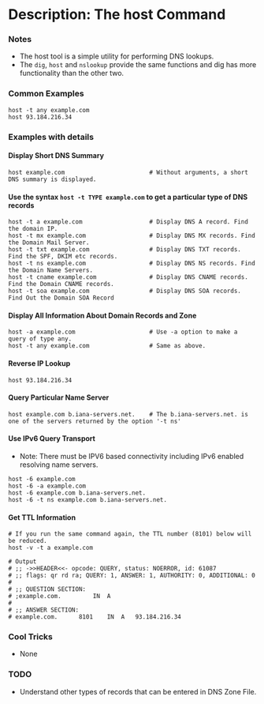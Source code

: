 # Description: The host Command

### Notes
* The host tool is a simple utility for performing DNS lookups.
* The `dig`, `host` and `nslookup` provide the same functions and dig has more functionality than the other two. 

### Common Examples
```shell
host -t any example.com
host 93.184.216.34
```

### Examples with details
#### Display Short DNS Summary
```shell
host example.com                        # Without arguments, a short DNS summary is displayed.
```

#### Use the syntax `host -t TYPE example.com` to get a particular type of DNS records
```shell
host -t a example.com                   # Display DNS A record. Find the domain IP.
host -t mx example.com                  # Display DNS MX records. Find the Domain Mail Server. 
host -t txt example.com                 # Display DNS TXT records. Find the SPF, DKIM etc records.
host -t ns example.com                  # Display DNS NS records. Find the Domain Name Servers.
host -t cname example.com               # Display DNS CNAME records. Find the Domain CNAME records.
host -t soa example.com                 # Display DNS SOA records. Find Out the Domain SOA Record
```

#### Display All Information About Domain Records and Zone
```shell
host -a example.com                     # Use -a option to make a query of type any.
host -t any example.com                 # Same as above.
```

#### Reverse IP Lookup
```shell
host 93.184.216.34
```

#### Query Particular Name Server
```shell
host example.com b.iana-servers.net.    # The b.iana-servers.net. is one of the servers returned by the option '-t ns'
```

#### Use IPv6 Query Transport
* Note: There must be IPV6 based connectivity including IPv6 enabled resolving name servers.

```shell
host -6 example.com
host -6 -a example.com
host -6 example.com b.iana-servers.net.
host -6 -t ns example.com b.iana-servers.net.
```

#### Get TTL Information
```
# If you run the same command again, the TTL number (8101) below will be reduced.
host -v -t a example.com

# Output
# ;; ->>HEADER<<- opcode: QUERY, status: NOERROR, id: 61087
# ;; flags: qr rd ra; QUERY: 1, ANSWER: 1, AUTHORITY: 0, ADDITIONAL: 0
# 
# ;; QUESTION SECTION:
# ;example.com.			IN	A
# 
# ;; ANSWER SECTION:
# example.com.		8101	IN	A	93.184.216.34
```

### Cool Tricks
* None

### TODO
* Understand other types of records that can be entered in DNS Zone File.
